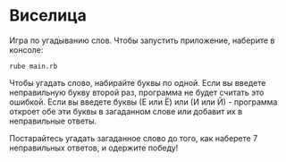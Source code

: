 # Виселица

Игра по угадыванию слов.
Чтобы запустить приложение, наберите в консоле:
```
rube main.rb
```
Чтобы угадать слово, набирайте буквы по одной.
Если вы введете неправильную букву второй раз, программа не будет считать это ошибкой.
Если вы введете буквы (Е или Ё) или (И или Й) - программа откроет обе эти буквы в загаданном слове или добавит их в неправильные ответы.

Постарайтесь угадать загаданное слово до того, как наберете 7 неправильных ответов, и одержите победу!
